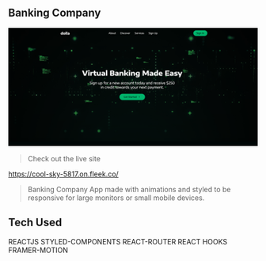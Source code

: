 ## Banking Company 
![alt text](main.png)

> Check out the live site

https://cool-sky-5817.on.fleek.co/

> Banking Company App made with animations and styled to be responsive for large monitors or small mobile devices.


## Tech Used
REACTJS
STYLED-COMPONENTS
REACT-ROUTER
REACT HOOKS
FRAMER-MOTION
